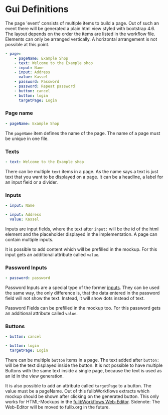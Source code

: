 # Gui Definitions

The page 'event' consists of multiple items to build a page. Out of such an event there will be generated a plain html
view styled with bootstrap 4.6. The layout depends on the order the items are listed in the workflow file.
Elements can only be arranged vertically. A horizontal arrangement is not possible at this point.

```yaml
- page:
    - pageName: Example Shop
    - text: Welcome to the Example shop
    - input: Name
    - input: Address
      value: Kassel
    - password: Password
    - password: Repeat password
    - button: cancel
    - button: login
      targetPage: Login
```

### Page name

```yaml
- pageName: Example Shop
```

The `pageName` item defines the name of the page. The name of a page must be unique in one file.

### Texts

```yaml
- text: Welcome to the Example shop
```

There can be multiple `text` items in a page. As the name says a text is just text that you want to be displayed on a
page. It can be a headline, a label for an input field or a divider.

### Inputs

```yaml
- input: Name

- input: Address
  value: Kassel
```

Inputs are input fields, where the text after `input:` will be the id of the html element and the placeholder displayed
in the implementation. A page can contain multiple inputs. 

It is possible to add content which will be prefilled in the mockup. For this input gets an additional attribute called `value`.

### Password Inputs

```yaml
- password: password
```

Password Inputs are a special type of the former [inputs](#Inputs). They can be used the same way, the only difference is, that the
data entered in the password field will not show the text. Instead, it will show dots instead of text.

Password Fields can be prefilled in the mockup too. For this password gets an additional attribute called `value`.

### Buttons

```yaml
- button: cancel

- button: login
  targetPage: Login
```

There can be multiple `button` items in a page. The text added after `button:` will be the text displayed inside the
button. It is not possible to have multiple Buttons with the same text inside a single page, because the text is used as
an id in the view generation.

It is also possible to add an attribute called `targetPage` to a button. The value must be a pageName.
Out of this fulibWorkflows extracts which mockup should be shown after clicking on the generated button.
This only works for HTML-Mockups in the [fulibWorkflows Web-Editor](https://workflows-editor-frontend.herokuapp.com/).
Sidenote: The Web-Editor will be moved to fulib.org in the future.
